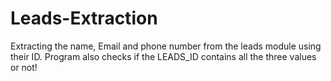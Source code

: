 # Leads-Extraction
Extracting the name, Email and phone number from the leads module using their ID. Program also checks if the LEADS_ID contains all the three values or not!
